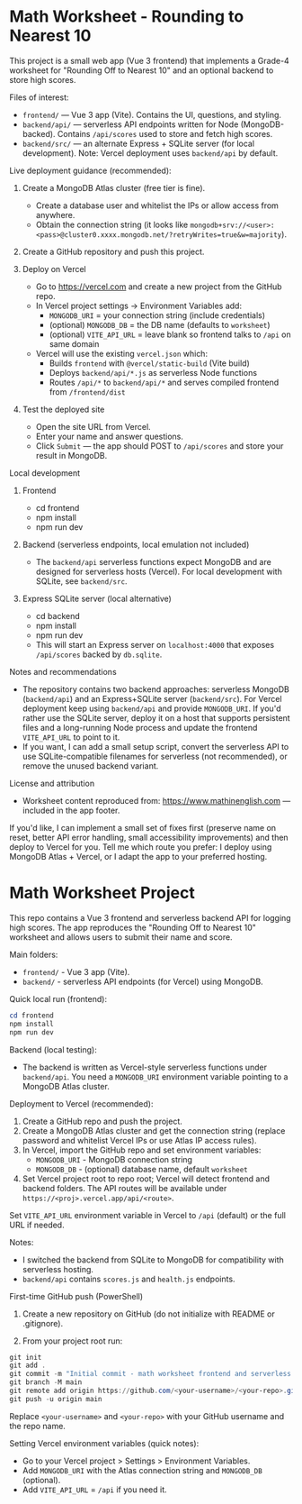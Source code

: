 # Math Worksheet - Rounding to Nearest 10

This project is a small web app (Vue 3 frontend) that implements a Grade-4 worksheet for "Rounding Off to Nearest 10" and an optional backend to store high scores.

Files of interest:
- `frontend/` — Vue 3 app (Vite). Contains the UI, questions, and styling.
- `backend/api/` — serverless API endpoints written for Node (MongoDB-backed). Contains `/api/scores` used to store and fetch high scores.
- `backend/src/` — an alternate Express + SQLite server (for local development). Note: Vercel deployment uses `backend/api` by default.

Live deployment guidance (recommended):

1. Create a MongoDB Atlas cluster (free tier is fine).
   - Create a database user and whitelist the IPs or allow access from anywhere.
   - Obtain the connection string (it looks like `mongodb+srv://<user>:<pass>@cluster0.xxxx.mongodb.net/?retryWrites=true&w=majority`).

2. Create a GitHub repository and push this project.

3. Deploy on Vercel
   - Go to https://vercel.com and create a new project from the GitHub repo.
   - In Vercel project settings -> Environment Variables add:
     - `MONGODB_URI` = your connection string (include credentials)
     - (optional) `MONGODB_DB` = the DB name (defaults to `worksheet`)
     - (optional) `VITE_API_URL` = leave blank so frontend talks to `/api` on same domain
   - Vercel will use the existing `vercel.json` which:
     - Builds `frontend` with `@vercel/static-build` (Vite build)
     - Deploys `backend/api/*.js` as serverless Node functions
     - Routes `/api/*` to `backend/api/*` and serves compiled frontend from `/frontend/dist`

4. Test the deployed site
   - Open the site URL from Vercel.
   - Enter your name and answer questions.
   - Click `Submit` — the app should POST to `/api/scores` and store your result in MongoDB.

Local development
1. Frontend
   - cd frontend
   - npm install
   - npm run dev

2. Backend (serverless endpoints, local emulation not included)
   - The `backend/api` serverless functions expect MongoDB and are designed for serverless hosts (Vercel). For local development with SQLite, see `backend/src`.

3. Express SQLite server (local alternative)
   - cd backend
   - npm install
   - npm run dev
   - This will start an Express server on `localhost:4000` that exposes `/api/scores` backed by `db.sqlite`.

Notes and recommendations
- The repository contains two backend approaches: serverless MongoDB (`backend/api`) and an Express+SQLite server (`backend/src`). For Vercel deployment keep using `backend/api` and provide `MONGODB_URI`. If you'd rather use the SQLite server, deploy it on a host that supports persistent files and a long-running Node process and update the frontend `VITE_API_URL` to point to it.
- If you want, I can add a small setup script, convert the serverless API to use SQLite-compatible filenames for serverless (not recommended), or remove the unused backend variant.

License and attribution
- Worksheet content reproduced from: https://www.mathinenglish.com — included in the app footer.

If you'd like, I can implement a small set of fixes first (preserve name on reset, better API error handling, small accessibility improvements) and then deploy to Vercel for you. Tell me which route you prefer: I deploy using MongoDB Atlas + Vercel, or I adapt the app to your preferred hosting.
# Math Worksheet Project

This repo contains a Vue 3 frontend and serverless backend API for logging high scores. The app reproduces the "Rounding Off to Nearest 10" worksheet and allows users to submit their name and score.

Main folders:
- `frontend/` - Vue 3 app (Vite).
- `backend/` - serverless API endpoints (for Vercel) using MongoDB.

Quick local run (frontend):

```powershell
cd frontend
npm install
npm run dev
```

Backend (local testing):
- The backend is written as Vercel-style serverless functions under `backend/api`. You need a `MONGODB_URI` environment variable pointing to a MongoDB Atlas cluster.

Deployment to Vercel (recommended):
1. Create a GitHub repo and push the project.
2. Create a MongoDB Atlas cluster and get the connection string (replace password and whitelist Vercel IPs or use Atlas IP access rules).
3. In Vercel, import the GitHub repo and set environment variables:
   - `MONGODB_URI` - MongoDB connection string
   - `MONGODB_DB` - (optional) database name, default `worksheet`
4. Set Vercel project root to repo root; Vercel will detect frontend and backend folders. The API routes will be available under `https://<proj>.vercel.app/api/<route>`.

Set `VITE_API_URL` environment variable in Vercel to `/api` (default) or the full URL if needed.

Notes:
- I switched the backend from SQLite to MongoDB for compatibility with serverless hosting.
- `backend/api` contains `scores.js` and `health.js` endpoints.

First-time GitHub push (PowerShell)

1. Create a new repository on GitHub (do not initialize with README or .gitignore).

2. From your project root run:

```powershell
git init
git add .
git commit -m "Initial commit - math worksheet frontend and serverless backend"
git branch -M main
git remote add origin https://github.com/<your-username>/<your-repo>.git
git push -u origin main
```

Replace `<your-username>` and `<your-repo>` with your GitHub username and the repo name.

Setting Vercel environment variables (quick notes):
- Go to your Vercel project > Settings > Environment Variables.
- Add `MONGODB_URI` with the Atlas connection string and `MONGODB_DB` (optional).
- Add `VITE_API_URL` = `/api` if you need it.
